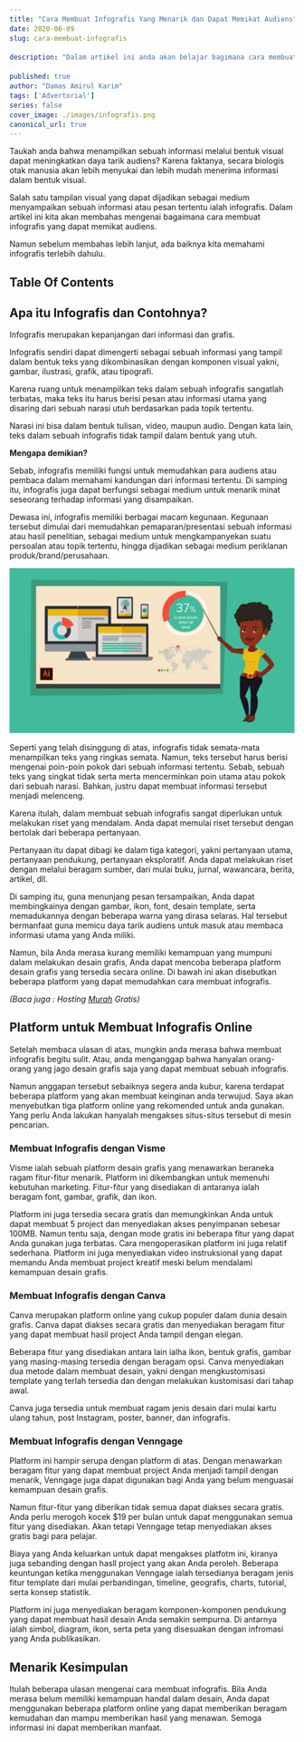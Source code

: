 ```yaml
---
title: "Cara Membuat Infografis Yang Menarik dan Dapat Memikat Audiens"
date: 2020-06-09
slug: cara-membuat-infografis

description: "Dalam artikel ini anda akan belajar bagimana cara membuat infografis yang menarik dan dapat memikat audiens dengan mudah."

published: true
author: "Damas Amirul Karim"
tags: ['Advertorial']
series: false
cover_image: ./images/infografis.png
canonical_url: true
---
```


Taukah anda bahwa menampilkan sebuah informasi melalui bentuk visual dapat meningkatkan daya tarik audiens? Karena faktanya, secara biologis otak manusia akan lebih menyukai dan lebih mudah menerima informasi dalam bentuk visual. 

Salah satu tampilan visual yang dapat dijadikan sebagai medium menyampaikan sebuah informasi atau pesan tertentu ialah infografis. Dalam artikel ini kita akan membahas mengenai bagaimana cara membuat infografis yang dapat memikat audiens.

Namun sebelum membahas lebih lanjut, ada baiknya kita memahami infografis terlebih dahulu.

## Table Of Contents

## Apa itu Infografis dan Contohnya?

Infografis merupakan kepanjangan dari informasi dan grafis.

Infografis sendiri dapat dimengerti sebagai sebuah informasi yang tampil dalam bentuk teks yang dikombinasikan dengan komponen visual yakni, gambar, ilustrasi, grafik, atau tipografi.

Karena ruang untuk menampilkan teks dalam sebuah infografis sangatlah terbatas, maka teks itu harus berisi pesan atau informasi utama yang disaring dari sebuah narasi utuh berdasarkan pada topik tertentu. 

Narasi ini bisa dalam bentuk tulisan, video, maupun audio. Dengan kata lain, teks dalam sebuah infografis tidak tampil dalam bentuk yang utuh. 

**Mengapa demikian?**

Sebab, infografis memiliki fungsi untuk memudahkan para audiens atau pembaca dalam memahami kandungan dari informasi tertentu. Di samping itu, infografis juga dapat berfungsi sebagai medium untuk menarik minat seseorang terhadap informasi yang disampaikan.

Dewasa ini, infografis memiliki berbagai macam kegunaan. Kegunaan tersebut dimulai dari memudahkan pemaparan/presentasi sebuah informasi atau hasil penelitian, sebagai medium untuk mengkampanyekan suatu persoalan atau topik tertentu, hingga dijadikan sebagai medium periklanan produk/brand/perusahaan. 

![Infografis](./images/infografis.png)

Seperti yang telah disinggung di atas, infografis tidak semata-mata menampilkan teks yang ringkas semata. Namun, teks tersebut harus berisi mengenai poin-poin pokok dari sebuah informasi tertentu. Sebab, sebuah teks yang singkat tidak serta merta mencerminkan poin utama atau pokok dari sebuah narasi. Bahkan, justru dapat membuat informasi tersebut menjadi melenceng. 

Karena itulah, dalam membuat sebuah infografis sangat diperlukan untuk melakukan riset yang mendalam. Anda dapat memulai riset tersebut dengan bertolak dari beberapa pertanyaan. 

Pertanyaan itu dapat dibagi ke dalam tiga kategori, yakni pertanyaan utama, pertanyaan pendukung, pertanyaan eksploratif. Anda dapat melakukan riset dengan melalui beragam sumber, dari mulai buku, jurnal, wawancara, berita, artikel, dll. 

Di samping itu, guna menunjang pesan tersampaikan, Anda dapat membingkainya dengan gambar, ikon, font, desain template, serta memadukannya dengan beberapa warna yang dirasa selaras. Hal tersebut bermanfaat guna memicu daya tarik audiens untuk masuk atau membaca informasi utama yang Anda miliki. 

Namun, bila Anda merasa kurang memiliki kemampuan yang mumpuni dalam melakukan desain grafis, Anda dapat mencoba beberapa platform desain grafis yang tersedia secara online. Di bawah ini akan disebutkan beberapa platform yang dapat memudahkan cara membuat infografis.  

*(Baca juga : Hosting <a href="http://www.domainesia.com/hosting/">Murah</a> Gratis)*

## Platform untuk Membuat Infografis Online

Setelah membaca ulasan di atas, mungkin anda merasa bahwa membuat infografis begitu sulit. Atau, anda menganggap bahwa hanyalan orang-orang yang jago desain grafis saja yang dapat membuat sebuah infografis. 

Namun anggapan tersebut sebaiknya segera anda kubur, karena terdapat beberapa platform yang akan membuat keinginan anda terwujud. Saya akan menyebutkan tiga platform online yang rekomended untuk anda gunakan. Yang perlu Anda lakukan hanyalah mengakses situs-situs tersebut di mesin pencarian.

### Membuat Infografis dengan Visme

Visme ialah sebuah platform desain grafis yang menawarkan beraneka ragam fitur-fitur menarik. Platform ini dikembangkan untuk memenuhi kebutuhan marketing. Fitur-fitur yang disediakan di antaranya ialah beragam font, gambar, grafik, dan ikon.

Platform ini juga tersedia secara gratis dan memungkinkan Anda untuk dapat membuat 5 project dan menyediakan akses penyimpanan sebesar 100MB. Namun tentu saja, dengan mode gratis ini beberapa fitur yang dapat Anda gunakan juga terbatas. 
Cara mengoperasikan platform ini juga relatif sederhana. Platform ini juga menyediakan video instruksional yang dapat memandu Anda membuat project kreatif meski belum mendalami kemampuan desain grafis. 

### Membuat Infografis dengan Canva

Canva merupakan platform online yang cukup populer dalam dunia desain grafis. Canva dapat diakses secara gratis dan menyediakan beragam fitur yang dapat membuat hasil project Anda tampil dengan elegan. 

Beberapa fitur yang disediakan antara lain ialha ikon, bentuk grafis, gambar yang masing-masing tersedia dengan beragam opsi. Canva menyediakan dua metode dalam membuat desain, yakni dengan mengkustomisasi template yang terlah tersedia dan dengan melakukan kustomisasi dari tahap awal. 

Canva juga tersedia untuk membuat ragam jenis desain dari mulai kartu ulang tahun, post Instagram, poster, banner, dan infografis. 

### Membuat Infografis dengan Venngage

Platform ini hampir serupa dengan platform di atas. Dengan menawarkan beragam fitur yang dapat membuat project Anda menjadi tampil dengan menarik, Venngage juga dapat digunakan bagi Anda yang belum menguasai kemampuan desain grafis. 

Namun fitur-fitur yang diberikan tidak semua dapat diakses secara gratis. Anda perlu merogoh kocek $19 per bulan untuk dapat menggunakan semua fitur yang disediakan. Akan tetapi Venngage tetap menyediakan akses gratis bagi para pelajar. 

Biaya yang Anda keluarkan untuk dapat mengakses platfotm ini, kiranya juga sebanding dengan hasll project yang akan Anda peroleh. Beberapa keuntungan ketika menggunakan Venngage ialah tersedianya beragam jenis fitur template dari mulai perbandingan, timeline, geografis, charts, tutorial, serta konsep statistik. 

Platform ini juga menyediakan beragam komponen-komponen pendukung yang dapat membuat hasil desain Anda semakin sempurna. Di antarnya ialah simbol, diagram, ikon, serta peta yang disesuakan dengan infromasi yang Anda publikasikan. 

## Menarik Kesimpulan

Itulah beberapa ulasan mengenai cara membuat infografis. Bila Anda merasa belum memiliki kemampuan handal dalam desain, Anda dapat menggunakan beberapa platform online yang dapat memberikan beragam kemudahan dan mampu memberikan hasil yang menawan. Semoga informasi ini dapat memberikan manfaat. 
